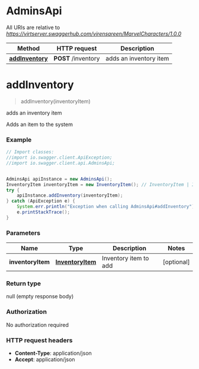 # AdminsApi

All URIs are relative to *https://virtserver.swaggerhub.com/virensareen/MarvelCharacters/1.0.0*

Method | HTTP request | Description
------------- | ------------- | -------------
[**addInventory**](AdminsApi.md#addInventory) | **POST** /inventory | adds an inventory item


<a name="addInventory"></a>
# **addInventory**
> addInventory(inventoryItem)

adds an inventory item

Adds an item to the system

### Example
```java
// Import classes:
//import io.swagger.client.ApiException;
//import io.swagger.client.api.AdminsApi;


AdminsApi apiInstance = new AdminsApi();
InventoryItem inventoryItem = new InventoryItem(); // InventoryItem | Inventory item to add
try {
    apiInstance.addInventory(inventoryItem);
} catch (ApiException e) {
    System.err.println("Exception when calling AdminsApi#addInventory");
    e.printStackTrace();
}
```

### Parameters

Name | Type | Description  | Notes
------------- | ------------- | ------------- | -------------
 **inventoryItem** | [**InventoryItem**](InventoryItem.md)| Inventory item to add | [optional]

### Return type

null (empty response body)

### Authorization

No authorization required

### HTTP request headers

 - **Content-Type**: application/json
 - **Accept**: application/json

